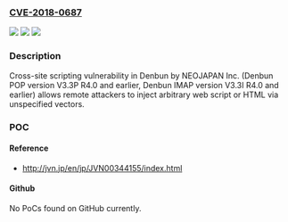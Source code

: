 ### [CVE-2018-0687](https://cve.mitre.org/cgi-bin/cvename.cgi?name=CVE-2018-0687)
![](https://img.shields.io/static/v1?label=Product&message=Denbun%20by%20NEOJAPAN%20Inc.%20(Denbun%20POP%20version%20V3.3P%20R4.0%20and%20earlier%2C%20Denbun%20IMAP%20version%20V3.3I%20R4.0%20and%20earlier)&color=blue)
![](https://img.shields.io/static/v1?label=Version&message=Denbun%20POP%20version%20V3.3P%20R4.0%20and%20earlier%2C%20Denbun%20IMAP%20version%20V3.3I%20R4.0%20and%20earlier%20&color=brightgreen)
![](https://img.shields.io/static/v1?label=Vulnerability&message=Cross-site%20scripting&color=brightgreen)

### Description

Cross-site scripting vulnerability in Denbun by NEOJAPAN Inc. (Denbun POP version V3.3P R4.0 and earlier, Denbun IMAP version V3.3I R4.0 and earlier) allows remote attackers to inject arbitrary web script or HTML via unspecified vectors.

### POC

#### Reference
- http://jvn.jp/en/jp/JVN00344155/index.html

#### Github
No PoCs found on GitHub currently.

